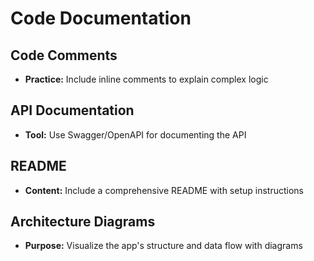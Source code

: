 # Code Documentation

## Code Comments
- **Practice:** Include inline comments to explain complex logic

## API Documentation
- **Tool:** Use Swagger/OpenAPI for documenting the API

## README
- **Content:** Include a comprehensive README with setup instructions

## Architecture Diagrams
- **Purpose:** Visualize the app's structure and data flow with diagrams 